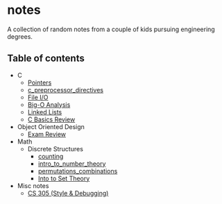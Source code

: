 # notes

A collection of random notes from a couple of kids pursuing engineering degrees.

## Table of contents

- C
	- [Pointers](./C/c_pointers.md)
	- [c_preprocessor_directives](./C/c_preprocessor_directives.md)
	- [File I/O](./C/c_file_io.md)
	- [Big-O Analysis](./C/bigo_analysis.md)
	- [Linked Lists](./C/c_linkedlists.md)
	- [C Basics Review](./C/c_basics_review.md)
- Object Oriented Design
	- [Exam Review](./cs301/exam_review.md)
- Math
	- Discrete Structures
		- [counting](./Math/Discrete%20Structures/counting.md)
		- [intro_to_number_theory](./Math/Discrete%20Structures/intro_to_number_theory.md)
		- [permutations_combinations](./Math/Discrete%20Structures/permutations_combinations.md)
		- [Into to Set Theory](./Math/Discrete%20Structures/intro_to_set_theory.md)
- Misc notes
	- [CS 305 (Style & Debugging)](./NirajNotes/CS%20305%28Style%20%26%20Debugging%29.md)